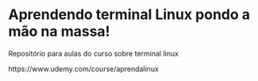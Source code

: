 # Aprendendo terminal Linux pondo a mão na massa!
<p>Repositório para aulas do curso sobre terminal linux</p>
https://www.udemy.com/course/aprendalinux

